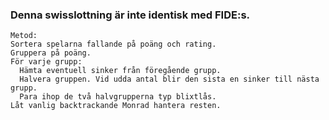### Denna swisslottning är inte identisk med FIDE:s.

```commandline
Metod:
Sortera spelarna fallande på poäng och rating.
Gruppera på poäng.
För varje grupp:
  Hämta eventuell sinker från föregående grupp.
  Halvera gruppen. Vid udda antal blir den sista en sinker till nästa grupp.
  Para ihop de två halvgrupperna typ blixtlås.
Låt vanlig backtrackande Monrad hantera resten.


```
